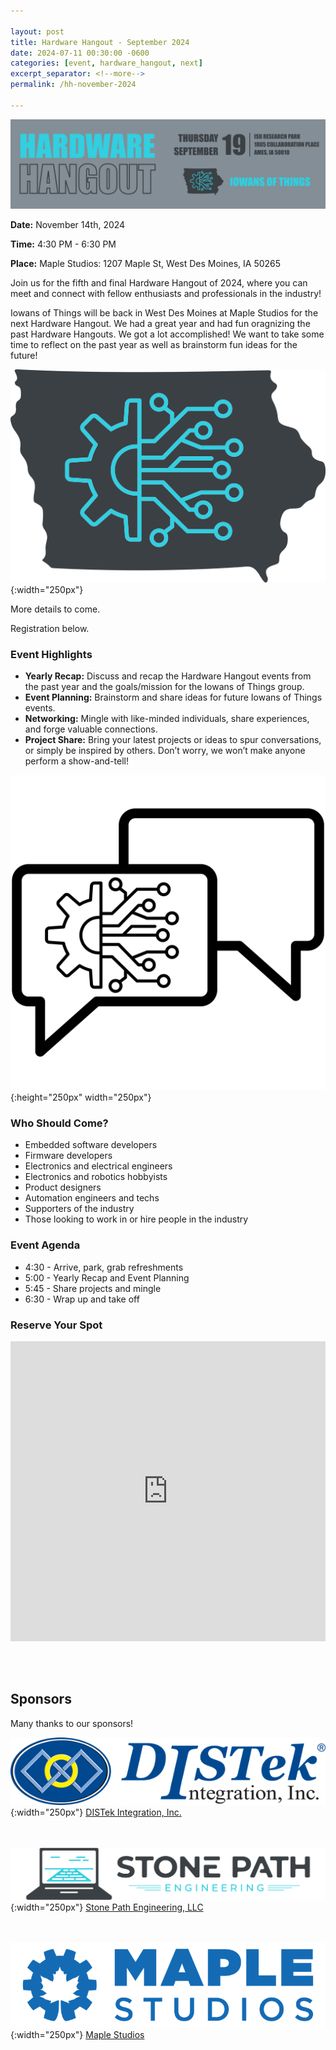 ```yaml
---

layout: post
title: Hardware Hangout - September 2024
date: 2024-07-11 00:30:00 -0600
categories: [event, hardware_hangout, next]
excerpt_separator: <!--more-->
permalink: /hh-november-2024

---
```


![Banner](assets/images/banner_hardware_hangout_2024_09.png)

**Date:**  November 14th, 2024

**Time:**  4:30 PM - 6:30 PM

**Place:** Maple Studios: 1207 Maple St, West Des Moines, IA 50265

Join us for the fifth and final Hardware Hangout of 2024, where you can meet and connect with fellow enthusiasts and professionals in the industry!

Iowans of Things will be back in West Des Moines at Maple Studios for the next Hardware Hangout. We had a great year and had fun oragnizing the past Hardware Hangouts. We got a lot accomplished! We want to take some time to reflect on the past year as well as brainstorm fun ideas for the future! 

![Logo](/assets/images/iowans_of_things.png){:width="250px"}

More details to come. 

Registration below.

<!--more-->  
<!--the above "comment" tells the main page where to put the break-->

### Event Highlights

- **Yearly Recap:** Discuss and recap the Hardware Hangout events from the past year and the goals/mission for the Iowans of Things group.
- **Event Planning:** Brainstorm and share ideas for future Iowans of Things events. 
- **Networking:** Mingle with like-minded individuals, share experiences, and forge valuable connections.
- **Project Share:** Bring your latest projects or ideas to spur conversations, or simply be inspired by others. Don’t worry, we won’t make anyone perform a show-and-tell!

![Icon](/assets/images/icon_hardware_hangout.png){:height="250px" width="250px"}

### Who Should Come?

- Embedded software developers
- Firmware developers
- Electronics and electrical engineers
- Electronics and robotics hobbyists
- Product designers
- Automation engineers and techs
- Supporters of the industry
- Those looking to work in or hire people in the industry

### Event Agenda

- 4:30 - Arrive, park, grab refreshments
- 5:00 - Yearly Recap and Event Planning
- 5:45 - Share projects and mingle
- 6:30 - Wrap up and take off

### Reserve Your Spot

<iframe width="640px" height="480px" src="https://forms.office.com/Pages/ResponsePage.aspx?id=TC-pVBN1lUyrG48XT6bHMM1ikcqVEqBFvBT6xFFlvOVUNzc2S0M0UlVROVJBNDNMMlk1TVAyWVdORC4u&embed=true" frameborder="0" marginwidth="0" marginheight="0" style="border: none; max-width:100%; max-height:100vh" allowfullscreen webkitallowfullscreen mozallowfullscreen msallowfullscreen> </iframe>

<br /><br />

## Sponsors

Many thanks to our sponsors!

![DISTek Logo](/assets/images/DISTek_Logo.png){:width="250px"}
[DISTek Integration, Inc.](https://distek.com/)

<br /><br />
![SPE Logo](/assets/images/logo_stonepath_horiz.png){:width="250px"}
[Stone Path Engineering, LLC](https://stonepathengineering.com/)

<br /><br />
![Maple Studios Logo](/assets/images/maple_studios_logo.png){:width="250px"}
[Maple Studios](https://www.maplestudios.com/)


